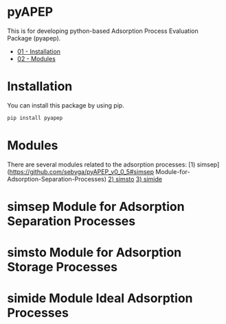 # pyAPEP
This is for developing python-based Adsorption Process Evaluation Package (pyapep).



- [01 - Installation](https://github.com/sebyga/pyAPEP_v0_0_5#Installation)
- [02 - Modules](https://github.com/sebyga/pyAPEP_v0_0_5#Modules)


# Installation
You can install this package by using pip.
``` r
pip install pyapep
```

# Modules
There are several modules related to the adsorption processes:
[1) simsep](https://github.com/sebyga/pyAPEP_v0_0_5#simsep Module-for-Adsorption-Separation-Processes)
[2) simsto](https://github.com/sebyga/pyAPEP_v0_0_5#simsto-Module-for-Adsorption-Storage-Processes)
[3) simide](https://github.com/sebyga/pyAPEP_v0_0_5#simide-Module-Ideal-Adsorption-Processes)

# simsep Module for Adsorption Separation Processes

# simsto Module for Adsorption Storage Processes

# simide Module Ideal Adsorption Processes


